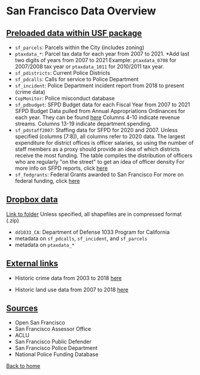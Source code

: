 # San Francisco Data Overview




## <ins> Preloaded data within USF package </ins> 


- `sf_parcels`: Parcels within the City (includes zoning)
- `ptaxdata_*`: Parcel tax data for each year from 2007 to 2021.
  *Add last two digits of years from 2007 to 2021
  Example: `ptaxdata_0708` for 2007/2008 tax year or `ptaxdata_1011` for 2010/2011
  tax year.
- `sf_pdistricts`: Current Police Districts
- `sf_pdcalls`: Calls for service to Police Department
- `sf_incident`: Police Department incident report from 2018 to present (crime data)
- `CopMonitor`: Police misconduct database
- `sf_pdbudget`: SFPD Budget data for each Fiscal Year from 2007 to 2021
  SFPD Budget Data pulled from Annual Appropriations Ordinances for each year. They can be found [here](https://openbook.sfgov.org/webreports/search.aspx?searchString=&year=1986&year2=2021&type=CityBudgets&index=0&index2=3&index3=0)
  Columns 4-10 indicate revenue streams. Columns 13-19 indicate department spending.          
- `sf_pdstaff2007`: Staffing data for SFPD for 2020 and 2007. Unless specified (columns [7:8]), all columns refer to 2020 data.
  The largest expenditure for district offices is officer salaries, so using the number of staff members as a proxy should provide an idea of which districts receive the most funding.
  The table compiles the distribution of officers who are regularly "on the street" to get an idea of officer density
  For more info on SFPD reports, click [here](https://www.sanfranciscopolice.org/your-sfpd/published-reports)
- `sf_fedgrants`: Federal Grants awarded to San Francisco
  For more on federal funding, click [here](https://www.usaspending.gov/search/?hash=1bc27eda4fd1ca4ad84638d682e995cf)
  
  
## <ins> Dropbox data </ins>

 [Link to folder](https://www.dropbox.com/sh/jh6zs8667w2b9wz/AADup1H0hIQktDqFQ0JQwwyIa?dl=0)
 Unless specified, all shapefiles are in compressed format (.zip)
 
- `dd1033_CA`: Department of Defense 1033 Program for California
- metadata on `sf_pdcalls`, `sf_incident`, and `sf_parcels`
- metadata on `ptaxdata_*`

## <ins> External links </ins>

- Historic crime data from 2003 to 2018 [here](https://data.sfgov.org/Public-Safety/Police-Department-Incident-Reports-Historical-2003/tmnf-yvry)

- Historic land use data from 2007 to 2018 [here](https://data.sfgov.org/Housing-and-Buildings/Assessor-Historical-Secured-Property-Tax-Rolls/wv5m-vpq2)

## <ins> Sources </ins>

- Open San Francisco
- San Francisco Assessor Office
- ACLU
- San Francisco Public Defender
- San Francisco Police Department
- National Police Funding Database


[Back to home](https://github.com/agroimpacts/USF#readme)
